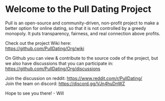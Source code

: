 # Welcome to the Pull Dating Project

Pull is an open-source and community-driven, non-profit project to make a better option for online dating, so that it is not controlled by a greedy monopoly. It puts transparency, fairness, and real connection above profits. 

Check out the project Wiki here:  
https://github.com/PullDating/Org/wiki  

On Github you can view & contribute to the source code of the project, but we also have discussions that you can participate in:  
https://github.com/PullDating/Org/discussions   

Join the discussion on reddit: https://www.reddit.com/r/PullDating/   
Join the team on discord: https://discord.gg/VJn4huDnWZ   

Hope to see you there! - Will
